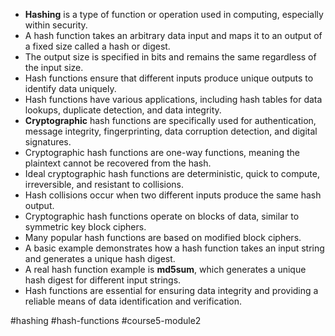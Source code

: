 -   **Hashing** is a type of function or operation used in computing, especially within security.
-   A hash function takes an arbitrary data input and maps it to an output of a fixed size called a hash or digest.
-   The output size is specified in bits and remains the same regardless of the input size.
-   Hash functions ensure that different inputs produce unique outputs to identify data uniquely.
-   Hash functions have various applications, including hash tables for data lookups, duplicate detection, and data integrity.
-   **Cryptographic** hash functions are specifically used for authentication, message integrity, fingerprinting, data corruption detection, and digital signatures.
-   Cryptographic hash functions are one-way functions, meaning the plaintext cannot be recovered from the hash.
-    Ideal cryptographic hash functions are deterministic, quick to compute, irreversible, and resistant to collisions.
-   Hash collisions occur when two different inputs produce the same hash output.
-   Cryptographic hash functions operate on blocks of data, similar to symmetric key block ciphers.
-   Many popular hash functions are based on modified block ciphers.
-   A basic example demonstrates how a hash function takes an input string and generates a unique hash digest.
-   A real hash function example is **md5sum**, which generates a unique hash digest for different input strings.
-   Hash functions are essential for ensuring data integrity and providing a reliable means of data identification and verification.

#hashing #hash-functions #course5-module2 